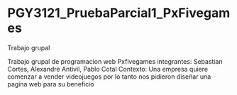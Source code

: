 # PGY3121_PruebaParcial1_PxFivegames

Trabajo grupal


Trabajo grupal de programacion web Pxfivegames integrantes: Sebastian Cortes, Alexandre Antivil, Pablo Cotal Contexto: Una empresa quiere comenzar a vender videojuegos por lo tanto nos pidieron diseñar una pagina web para su beneficio
